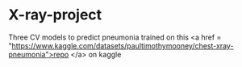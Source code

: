 # X-ray-project
Three CV models to predict pneumonia trained on this &lt;a href = "https://www.kaggle.com/datasets/paultimothymooney/chest-xray-pneumonia">repo &lt;/a> on kaggle
